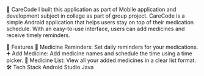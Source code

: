 💊 CareCode
I built this application as part of Mobile application and development subject in college as part of group project. 
CareCode is a simple Android application that helps users stay on top of their medication schedule. With an easy-to-use interface, users can add medicines and receive timely reminders.

📱 Features
🔔 Medicine Reminders: Set daily reminders for your medications.
➕ Add Medicine: Add medicine names and schedule the time using a time picker.
🧾 Medicine List: View all your added medicines in a clear list format.
🛠️ Tech Stack
Android Studio
Java
